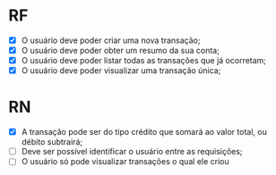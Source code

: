 # RF 

- [x] O usuário deve poder criar uma nova transação;
- [x] O usuário deve poder obter um resumo da sua conta;
- [x] O usuário deve poder listar todas as transações que já ocorretam;
- [x] O usuário deve poder visualizar uma transação única;

# RN 

- [x] A transação pode ser do tipo crédito que somará ao valor total, ou débito subtrairá;
- [ ] Deve ser possível identificar o usuário entre as requisições;
- [ ] O usuário só pode visualizar transações o qual ele criou